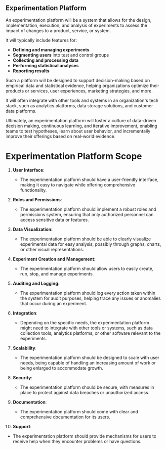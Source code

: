 ## Experimentation Platform

An experimentation platform will be a system that allows for the design, implementation, execution, and analysis of experiments to assess the impact of changes to a product, service, or system. 

It will typically include features for:

- **Defining and managing experiments**
- **Segmenting users** into test and control groups
- **Collecting and processing data**
- **Performing statistical analyses**
- **Reporting results**

Such a platform will be designed to support decision-making based on empirical data and statistical evidence, helping organizations optimize their products or services, user experiences, marketing strategies, and more. 

It will often integrate with other tools and systems in an organization's tech stack, such as analytics platforms, data storage solutions, and customer data platforms.

Ultimately, an experimentation platform will foster a culture of data-driven decision making, continuous learning, and iterative improvement, enabling teams to test hypotheses, learn about user behavior, and incrementally improve their offerings based on real-world evidence.


# Experimentation Platform Scope

1. **User Interface**: 
   - The experimentation platform should have a user-friendly interface, making it easy to navigate while offering comprehensive functionality.

2. **Roles and Permissions**: 
   - The experimentation platform should implement a robust roles and permissions system, ensuring that only authorized personnel can access sensitive data or features.

3. **Data Visualization**: 
   - The experimentation platform should be able to clearly visualize experimental data for easy analysis, possibly through graphs, charts, or other visual representations.

4. **Experiment Creation and Management**: 
   - The experimentation platform should allow users to easily create, run, stop, and manage experiments.

5. **Auditing and Logging**: 
   - The experimentation platform should log every action taken within the system for audit purposes, helping trace any issues or anomalies that occur during an experiment.

6. **Integration**: 
   - Depending on the specific needs, the experimentation platform might need to integrate with other tools or systems, such as data collection tools, analytics platforms, or other software relevant to the experiments.

7. **Scalability**: 
   - The experimentation platform should be designed to scale with user needs, being capable of handling an increasing amount of work or being enlarged to accommodate growth.

8. **Security**: 
   - The experimentation platform should be secure, with measures in place to protect against data breaches or unauthorized access.

9. **Documentation**: 
   - The experimentation platform should come with clear and comprehensive documentation for its users.
  
10. **Support**:
   - The experimentation platform should provide mechanisms for users to receive help when they encounter problems or have questions.

